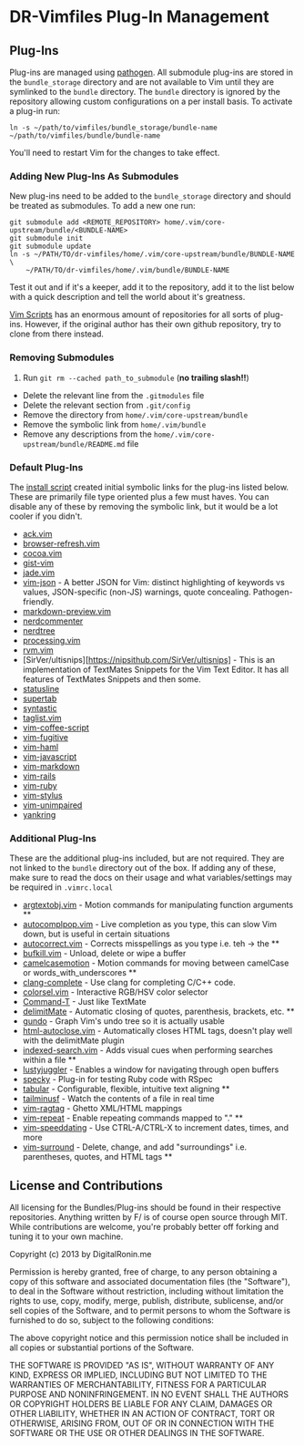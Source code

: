 # DR-Vimfiles Plug-In Management

## Plug-Ins

Plug-ins are managed using [pathogen][pathogen]. All submodule plug-ins are
stored in the `bundle_storage` directory and are not available to Vim until
they are symlinked to the `bundle` directory. The `bundle` directory is ignored
by the repository allowing custom configurations on a per install basis. To
activate a plug-in run:

    ln -s ~/path/to/vimfiles/bundle_storage/bundle-name ~/path/to/vimfiles/bundle/bundle-name

You'll need to restart Vim for the changes to take effect.


### Adding New Plug-Ins As Submodules

New plug-ins need to be added to the `bundle_storage` directory and should be
treated as submodules. To add a new one run:

    git submodule add <REMOTE_REPOSITORY> home/.vim/core-upstream/bundle/<BUNDLE-NAME>
    git submodule init
    git submodule update
    ln -s ~/PATH/TO/dr-vimfiles/home/.vim/core-upstream/bundle/BUNDLE-NAME \
        ~/PATH/TO/dr-vimfiles/home/.vim/bundle/BUNDLE-NAME

Test it out and if it's a keeper, add it to the repository, add it to the list
below with a quick description and tell the world about it's greatness.

[Vim Scripts][vim-scripts] has an enormous amount of repositories for all sorts
of plug-ins. However, if the original author has their own github repository,
try to clone from there instead.


### Removing Submodules

   1. Run `git rm --cached path_to_submodule` (**no trailing slash!!**)
   - Delete the relevant line from the `.gitmodules` file
   - Delete the relevant section from `.git/config`
   - Remove the directory from `home/.vim/core-upstream/bundle`
   - Remove the symbolic link from `home/.vim/bundle`
   - Remove any descriptions from the `home/.vim/core-upstream/bundle/README.md` file


### Default Plug-Ins

The [install script][install.sh] created initial symbolic links for the
plug-ins listed below. These are primarily file type oriented plus a few must
haves. You can disable any of these by removing the symbolic link, but it would
be a lot cooler if you didn't.

- [ack.vim](https://github.com/mileszs/ack.vim/blob/master/doc/ack.txt)
- [browser-refresh.vim](https://github.com/mkitt/browser-refresh.vim/blob/master/doc/browser-refresh.txt)
- [cocoa.vim](https://github.com/msanders/cocoa.vim/blob/master/doc/cocoa.txt)
- [gist-vim](https://github.com/mattn/gist-vim)
- [jade.vim](https://github.com/vim-scripts/jade.vim)
- [vim-json](https://github.com/elzr/vim-json) - A better JSON for Vim:
  distinct highlighting of keywords vs values, JSON-specific (non-JS) warnings,
  quote concealing. Pathogen-friendly.
- [markdown-preview.vim](https://github.com/mkitt/markdown-preview.vim/blob/master/doc/markdown-preview.txt)
- [nerdcommenter](https://github.com/scrooloose/nerdcommenter/blob/master/doc/NERD_commenter.txt)
- [nerdtree](https://github.com/scrooloose/nerdtree/blob/master/doc/NERD_tree.txt)
- [processing.vim](https://github.com/vim-scripts/Processing)
- [rvm.vim](https://github.com/csexton/rvm.vim)
- [SirVer/ultisnips][https://nipsithub.com/SirVer/ultisnips] - This is an
  implementation of TextMates Snippets for the Vim Text Editor. It has all
  features of TextMates Snippets and then some.
- [statusline](https://github.com/factorylabs/vimfiles/blob/master/home/.vim/bundle_storage/statusline/doc/statusline.txt)
- [supertab](https://github.com/ervandew/supertab/blob/master/doc/supertab.txt)
- [syntastic](https://github.com/scrooloose/syntastic/blob/master/doc/syntastic.txt)
- [taglist.vim](https://github.com/vim-scripts/taglist.vim/blob/master/doc/taglist.txt)
- [vim-coffee-script](https://github.com/kchmck/vim-coffee-script)
- [vim-fugitive](https://github.com/tpope/vim-fugitive/blob/master/doc/fugitive.txt)
- [vim-haml](https://github.com/tpope/vim-haml)
- [vim-javascript](https://github.com/pangloss/vim-javascript)
- [vim-markdown](https://github.com/tpope/vim-markdown)
- [vim-rails](https://github.com/tpope/vim-rails/blob/master/doc/rails.txt)
- [vim-ruby](https://github.com/vim-ruby/vim-ruby/tree/master/doc)
- [vim-stylus](https://github.com/wavded/vim-stylus)
- [vim-unimpaired](https://github.com/tpope/vim-unimpaired/blob/master/doc/unimpaired.txt)
- [yankring](https://github.com/chrismetcalf/vim-yankring/blob/master/doc/yankring.txt)


### Additional Plug-Ins

These are the additional plug-ins included, but are not required. They are not
linked to the `bundle` directory out of the box. If adding any of these, make
sure to read the docs on their usage and what variables/settings may be
required in `.vimrc.local`

- [argtextobj.vim](https://github.com/vim-scripts/argtextobj.vim) - Motion commands for manipulating function arguments \*\*
- [autocomplpop.vim](https://github.com/vim-scripts/AutoComplPop/blob/master/doc/acp.txt) - Live completion as you type, this can slow Vim down, but is useful in certain situations
- [autocorrect.vim](https://github.com/vim-scripts/autocorrect.vim) - Corrects misspellings as you type i.e. teh -> the \*\*
- [bufkill.vim](https://github.com/vim-scripts/bufkill.vim) - Unload, delete or wipe a buffer
- [camelcasemotion](https://github.com/vim-scripts/camelcasemotion/blob/master/doc/camelcasemotion.txt) - Motion commands for moving between camelCase or words\_with\_underscores \*\*
- [clang-complete](https://github.com/Rip-Rip/clang_complet://github.com/Rip-Rip/clang_complete) - Use clang for completing C/C++ code.
- [colorsel.vim](https://github.com/vim-scripts/colorsel.vim/blob/master/doc/colorsel.txt) - Interactive RGB/HSV color selector
- [Command-T](http://www.url.com/) - Just like TextMate
- [delimitMate](https://github.com/Raimondi/delimitMate) - Automatic closing of quotes, parenthesis, brackets, etc. \*\*
- [gundo](https://github.com/vim-scripts/Gundo/blob/master/doc/gundo.txt) - Graph Vim's undo tree so it is actually usable
- [html-autoclose.vim](https://github.com/vim-scripts/HTML-AutoCloseTag) - Automatically closes HTML tags, doesn't play well with the delimitMate plugin
- [indexed-search.vim](https://github.com/vim-scripts/IndexedSearch) - Adds visual cues when performing searches within a file \*\*
- [lustyjuggler](https://github.com/vim-scripts/LustyJuggler) - Enables a window for navigating through open buffers
- [specky](https://github.com/vim-scripts/Specky/blob/master/doc/specky.txt) - Plug-in for testing Ruby code with RSpec
- [tabular](https://github.com/godlygeek/tabular/blob/master/doc/Tabular.txt) - Configurable, flexible, intuitive text aligning \*\*
- [tailminusf](https://github.com/vim-scripts/TailMinusF/blob/master/doc/tailminusf.txt) - Watch the contents of a file in real time
- [vim-ragtag](https://github.com/tpope/vim-ragtag/blob/master/doc/ragtag.txt) - Ghetto XML/HTML mappings
- [vim-repeat](https://github.com/tpope/vim-repeat) - Enable repeating commands mapped to "." \*\*
- [vim-speeddating](https://github.com/tpope/vim-speeddating/blob/master/doc/speeddating.txt) - Use CTRL-A/CTRL-X to increment dates, times, and more
- [vim-surround](https://github.com/tpope/vim-surround/blob/master/doc/surround.txt) - Delete, change, and add "surroundings" i.e. parentheses, quotes, and HTML tags \*\*


## License and Contributions

All licensing for the Bundles/Plug-ins should be found in their respective
repositories. Anything written by F/ is of course open source through MIT.
While contributions are welcome, you're probably better off forking and tuning
it to your own machine.

Copyright (c) 2013 by DigitalRonin.me

Permission is hereby granted, free of charge, to any person obtaining a copy of
this software and associated documentation files (the "Software"), to deal in
the Software without restriction, including without limitation the rights to
use, copy, modify, merge, publish, distribute, sublicense, and/or sell copies
of the Software, and to permit persons to whom the Software is furnished to do
so, subject to the following conditions:

The above copyright notice and this permission notice shall be included in all
copies or substantial portions of the Software.

THE SOFTWARE IS PROVIDED "AS IS", WITHOUT WARRANTY OF ANY KIND, EXPRESS OR
IMPLIED, INCLUDING BUT NOT LIMITED TO THE WARRANTIES OF MERCHANTABILITY,
FITNESS FOR A PARTICULAR PURPOSE AND NONINFRINGEMENT. IN NO EVENT SHALL THE
AUTHORS OR COPYRIGHT HOLDERS BE LIABLE FOR ANY CLAIM, DAMAGES OR OTHER
LIABILITY, WHETHER IN AN ACTION OF CONTRACT, TORT OR OTHERWISE, ARISING FROM,
OUT OF OR IN CONNECTION WITH THE SOFTWARE OR THE USE OR OTHER DEALINGS IN THE
SOFTWARE.


<!-- link ids -->
[flvimfiles]: https://github.com/factorylabs/vimfiles
[vim]: http://www.vim.org/
[redcarpet]: https://github.com/vmg/redcarpet
[ruby]: http://www.ruby-lang.org/
[python]: http://www.python.org/
[macports]: http://www.macports.org/
[macports_install]: http://www.macports.org/install.php

[nodejs]: http://nodejs.org/
[npm]: http://npmjs.org/
[nodejslint]: https://github.com/reid/node-jslint
[nodejshint]: https://github.com/jshint/node-jshint

[jshint]: http://jshint.com/ 
[jslint]: http://www.jslint.com/lint.html

[macvim]: http://code.google.com/p/macvim/
[homebrew]: http://github.com/mxcl/homebrew
[homesick]: http://github.com/technicalpickles/homesick
[ctags]: http://ctags.sourceforge.net/
[discount]: http://www.pell.portland.or.us/~orc/Code/discount/
[vim-scripts]: https://github.com/vim-scripts
[install.sh]: https://github.com/factorylabs/vimfiles/blob/master/install.sh
[update.sh]: https://github.com/factorylabs/vimfiles/blob/master/update.sh
[clean.sh]: https://github.com/factorylabs/vimfiles/blob/master/clean.sh
[closure]: http://code.google.com/p/closure-linter/
[syntastic]: https://github.com/scrooloose/syntastic
[pathogen]: https://github.com/tpope/vim-pathogen
[fmd-themes]: https://github.com/factorylabs/fmd-themes
[MesloGM]: https://github.com/andreberg/Meslo-Font
[defunkt]: http://github.com/defunkt
[defunkt-subs]: http://github.com/guides/developing-with-submodules
[jshint-config]: https://github.com/factorylabs/jshint-config 

